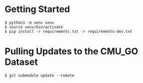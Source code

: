 # Getting Started
```console
$ python3 -m venv venv
$ source venv/bin/activate
$ pip install -r requirements.txt -r requirements-dev.txt
```

# Pulling Updates to the CMU_GO Dataset
```console
$ git submodule update --remote
```

